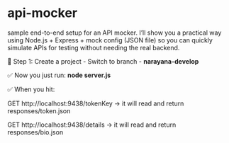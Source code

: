 # api-mocker
sample end-to-end setup for an API mocker. I’ll show you a practical way using Node.js + Express + mock config (JSON file) so you can quickly simulate APIs for testing without needing the real backend.

🔹 Step 1: Create a project - Switch to branch - **narayana-develop**

✅ Now you just run: **node server.js**

✅ When you hit:

GET http://localhost:9438/tokenKey → it will read and return responses/token.json

GET http://localhost:9438/details → it will read and return responses/bio.json
